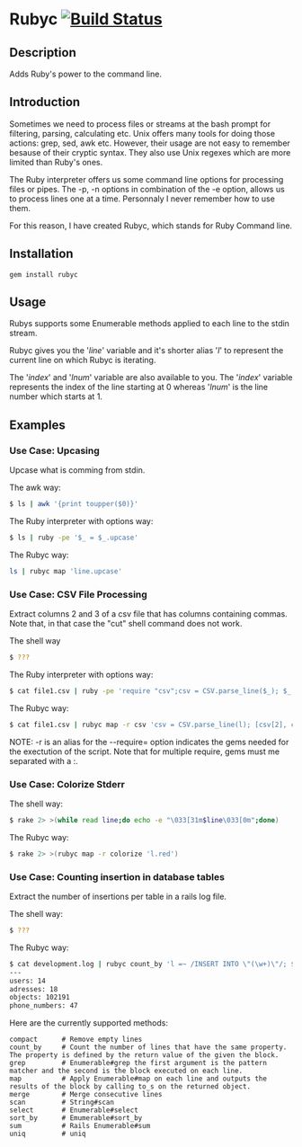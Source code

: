 # Rubyc [![Build Status](https://secure.travis-ci.org/martinos/rubyc.png?branch=master)](http://travis-ci.org/martinos/rubyc)
## Description
Adds Ruby's power to the command line.
## Introduction
Sometimes we need to process files or streams at the bash prompt for filtering, parsing, calculating etc.  Unix offers many tools for doing those actions: grep, sed, awk etc. However, their usage are not easy to remember besause of their cryptic syntax. They also use Unix regexes which are more limited than Ruby's ones.

The Ruby interpreter offers us some command line options for processing files or pipes. The -p, -n options in combination of the -e option, allows us to process lines one at a time. Personnaly I never remember how to use them.

For this reason, I have created Rubyc, which stands for Ruby Command line.
## Installation
```
gem install rubyc
```
## Usage
Rubys supports some Enumerable methods applied to each line to the stdin stream. 

Rubyc gives you the '_line_' variable and it's shorter alias '_l_' to represent the current line on which Rubyc is iterating. 

The '_index_' and '_lnum_' variable are also available to you. The '_index_' variable represents the index of the line starting at 0 whereas '_lnum_' is the line number which starts at 1. 
## Examples
### Use Case: Upcasing
Upcase what is comming from stdin.

The awk way:
``` bash
$ ls | awk '{print toupper($0)}'
```
The Ruby interpreter with options way:
``` bash
$ ls | ruby -pe '$_ = $_.upcase'
```
The Rubyc way:
``` bash
ls | rubyc map 'line.upcase'
```
### Use Case: CSV File Processing
Extract columns 2 and 3 of a csv file that has columns containing commas. Note that, in that case the "cut" shell command does not work.

The shell way
``` bash
$ ???
```
The Ruby interpreter with options way:
``` bash
$ cat file1.csv | ruby -pe 'require "csv";csv = CSV.parse_line($_); $_ = [csv[2], csv[4]].to_s + "\n"'
```
The Rubyc way:
``` bash
$ cat file1.csv | rubyc map -r csv 'csv = CSV.parse_line(l); [csv[2], csv[3]]'
```
NOTE: -r is an alias for the --require= option indicates the gems needed for the exectution of the script. Note that for multiple require, gems must me separated with a :.

### Use Case: Colorize Stderr
The shell way:
``` bash
$ rake 2> >(while read line;do echo -e "\033[31m$line\033[0m";done)
```
The Rubyc way:
``` bash
$ rake 2> >(rubyc map -r colorize 'l.red')
```
### Use Case: Counting insertion in database tables
Extract the number of insertions per table in a rails log file.

The shell way:
``` bash
$ ???
```
The Rubyc way:
``` bash
$ cat development.log | rubyc count_by 'l =~ /INSERT INTO \"(\w+)\"/; $1'
--- 
users: 14
adresses: 18
objects: 102191
phone_numbers: 47
```


Here are the currently supported methods:
```
compact      # Remove empty lines
count_by     # Count the number of lines that have the same property. The property is defined by the return value of the given the block.
grep         # Enumerable#grep the first argument is the pattern matcher and the second is the block executed on each line.
map          # Apply Enumerable#map on each line and outputs the results of the block by calling to_s on the returned object.
merge        # Merge consecutive lines
scan         # String#scan
select       # Enumerable#select
sort_by      # Emumerable#sort_by
sum          # Rails Enumerable#sum
uniq         # uniq
```
